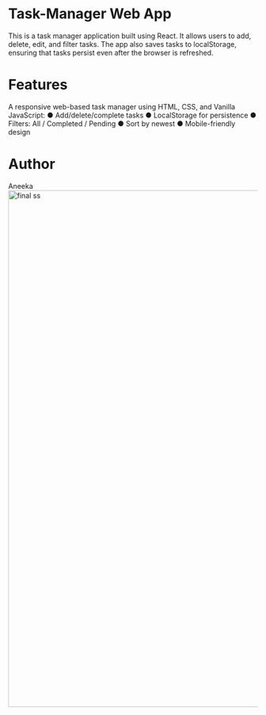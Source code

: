 # Task-Manager Web App
This is a task manager application built using React. It allows users to add, delete, edit, and filter tasks. The app also saves tasks to localStorage, ensuring that tasks persist even after the browser is refreshed.

# Features
A responsive web-based task manager using HTML, CSS, and Vanilla
JavaScript: 
● Add/delete/complete tasks
● LocalStorage for persistence
● Filters: All / Completed / Pending
● Sort by newest
● Mobile-friendly design

# Author
Aneeka
<img width="1042" alt="final ss " src="https://github.com/user-attachments/assets/0acea18b-75c5-4e5a-a5ec-b3e9a77d634c" />

